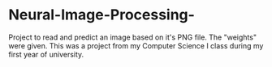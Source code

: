 # Neural-Image-Processing-
Project to read and predict an image based on it's PNG file. The "weights" were given. 
This was a project from my Computer Science I class during my first year of university. 
